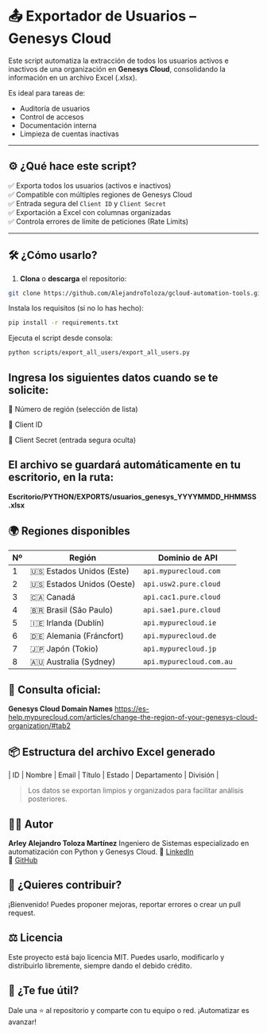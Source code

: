 # 📤 Exportador de Usuarios – Genesys Cloud

Este script automatiza la extracción de todos los usuarios activos e inactivos de una organización en **Genesys Cloud**, consolidando la información en un archivo Excel (.xlsx).

Es ideal para tareas de:
- Auditoría de usuarios
- Control de accesos
- Documentación interna
- Limpieza de cuentas inactivas

---

## ⚙️ ¿Qué hace este script?

✅ Exporta todos los usuarios (activos e inactivos)  
✅ Compatible con múltiples regiones de Genesys Cloud  
✅ Entrada segura del `Client ID` y `Client Secret`  
✅ Exportación a Excel con columnas organizadas  
✅ Controla errores de límite de peticiones (Rate Limits)

---

## 🛠️ ¿Cómo usarlo?

1. **Clona** o **descarga** el repositorio:

```bash
git clone https://github.com/AlejandroToloza/gcloud-automation-tools.git
```

Instala los requisitos (si no lo has hecho):

```bash
pip install -r requirements.txt
```

Ejecuta el script desde consola:

```bash
python scripts/export_all_users/export_all_users.py
```

## Ingresa los siguientes datos cuando se te solicite:

🔸 Número de región (selección de lista)

🔸 Client ID

🔸 Client Secret (entrada segura oculta)

## El archivo se guardará automáticamente en tu escritorio, en la ruta:

**Escritorio/PYTHON/EXPORTS/usuarios_genesys_YYYYMMDD_HHMMSS.xlsx**

## 🌍 Regiones disponibles

| Nº | Región                    | Dominio de API              |
|----|---------------------------|------------------------------|
| 1  | 🇺🇸 Estados Unidos (Este)  | `api.mypurecloud.com`        |
| 2  | 🇺🇸 Estados Unidos (Oeste) | `api.usw2.pure.cloud`        |
| 3  | 🇨🇦 Canadá                 | `api.cac1.pure.cloud`        |
| 4  | 🇧🇷 Brasil (São Paulo)     | `api.sae1.pure.cloud`        |
| 5  | 🇮🇪 Irlanda (Dublín)       | `api.mypurecloud.ie`         |
| 6  | 🇩🇪 Alemania (Fráncfort)   | `api.mypurecloud.de`         |
| 7  | 🇯🇵 Japón (Tokio)          | `api.mypurecloud.jp`         |
| 8  | 🇦🇺 Australia (Sydney)     | `api.mypurecloud.com.au`     |

## 🔗 Consulta oficial:
**Genesys Cloud Domain Names**
https://es-help.mypurecloud.com/articles/change-the-region-of-your-genesys-cloud-organization/#tab2

## 📦 Estructura del archivo Excel generado
| ID | Nombre | Email | Título | Estado | Departamento | División |

> Los datos se exportan limpios y organizados para facilitar análisis posteriores.

## 🧑‍💻 Autor

**Arley Alejandro Toloza Martínez**
Ingeniero de Sistemas especializado en automatización con Python y Genesys Cloud.
🔗 [LinkedIn](https://www.linkedin.com/in/alejandrotoloza)  
🔗 [GitHub](https://github.com/AlejandroToloza)

## 🤝 ¿Quieres contribuir?

¡Bienvenido! Puedes proponer mejoras, reportar errores o crear un pull request.
## ⚖️ Licencia

Este proyecto está bajo licencia MIT.
Puedes usarlo, modificarlo y distribuirlo libremente, siempre dando el debido crédito.

## 🎯 ¿Te fue útil?
Dale una ⭐ al repositorio y comparte con tu equipo o red. ¡Automatizar es avanzar!